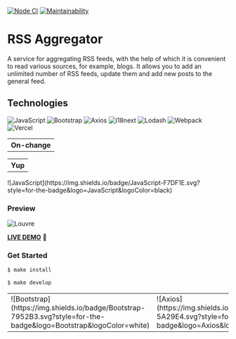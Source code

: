 [![Node CI](https://github.com/Bonamente/frontend-project-lvl3/workflows/Node%20CI/badge.svg)](https://github.com/Bonamente/frontend-project-lvl3/actions)
[![Maintainability](https://api.codeclimate.com/v1/badges/18af3312ddf9d9c0fc9d/maintainability)](https://codeclimate.com/github/Bonamente/frontend-project-lvl3/maintainability)

# RSS Aggregator 

A service for aggregating RSS feeds, with the help of which it is convenient to read various sources, for example, blogs. It allows you to add an unlimited number of RSS feeds, update them and add new posts to the general feed.

## Technologies
![JavaScript](https://img.shields.io/badge/JavaScript-F7DF1E.svg?style=for-the-badge&logo=JavaScript&logoColor=black)
![Bootstrap](https://img.shields.io/badge/Bootstrap-7952B3.svg?style=for-the-badge&logo=Bootstrap&logoColor=white)
![Axios](https://img.shields.io/badge/Axios-5A29E4.svg?style=for-the-badge&logo=Axios&logoColor=white)
![i18next](https://img.shields.io/badge/i18next-26A69A.svg?style=for-the-badge&logo=i18next&logoColor=white)
![Lodash](https://img.shields.io/badge/Lodash-3492FF.svg?style=for-the-badge&logo=Lodash&logoColor=white)
![Webpack](https://img.shields.io/badge/Webpack-8DD6F9.svg?style=for-the-badge&logo=Webpack&logoColor=black)
![Vercel](https://img.shields.io/badge/Vercel-000000.svg?style=for-the-badge&logo=Vercel&logoColor=white)
<table><tr><th valign="center">On-change</th></tr></table>
<table><tr><th valign="center">Yup</td></th></table>


<table>
<tr>
![JavaScript](https://img.shields.io/badge/JavaScript-F7DF1E.svg?style=for-the-badge&logo=JavaScript&logoColor=black)
<td valign="center">![Bootstrap](https://img.shields.io/badge/Bootstrap-7952B3.svg?style=for-the-badge&logo=Bootstrap&logoColor=white)</td>
<td valign="center">![Axios](https://img.shields.io/badge/Axios-5A29E4.svg?style=for-the-badge&logo=Axios&logoColor=white)</td>
<td valign="center">![i18next](https://img.shields.io/badge/i18next-26A69A.svg?style=for-the-badge&logo=i18next&logoColor=white)</td>
<td valign="center">![Lodash](https://img.shields.io/badge/Lodash-3492FF.svg?style=for-the-badge&logo=Lodash&logoColor=white)</td>
<td valign="center">![Webpack](https://img.shields.io/badge/Webpack-8DD6F9.svg?style=for-the-badge&logo=Webpack&logoColor=black)</td>
<td valign="center">![Vercel](https://img.shields.io/badge/Vercel-000000.svg?style=for-the-badge&logo=Vercel&logoColor=white)</td>
<th valign="center">On-change</th>
<th valign="center">Yup</th>
</tr
</table>
 
### Preview
![Louvre](https://user-images.githubusercontent.com/47517329/209314987-2d5598c2-3ba7-4e8c-85ee-89c76bfc271b.gif)

[**LIVE DEMO**](https://rss-aggregator-bonamente.vercel.app/) :eyes:

### Get Started

```sh
$ make install
```
```sh
$ make develop
```

